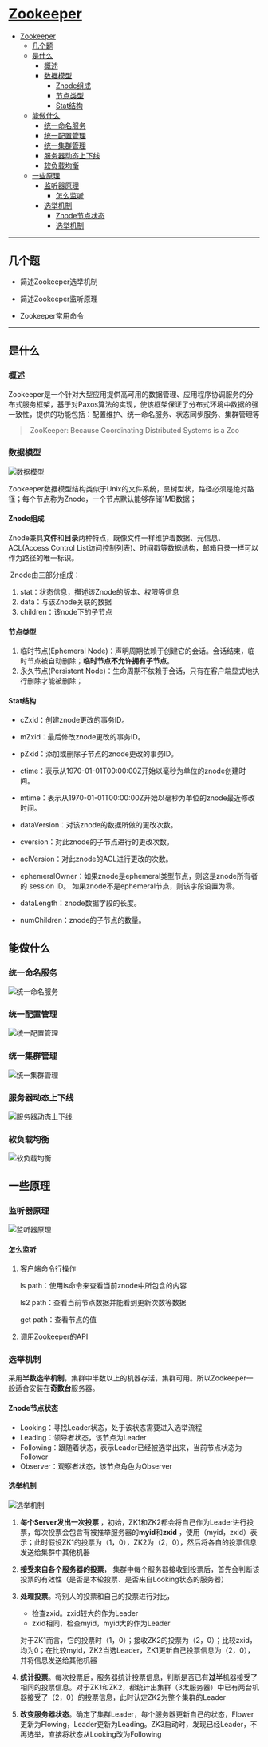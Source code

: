 # [Zookeeper](https://zookeeper.apache.org/)

<!-- TOC -->

- [Zookeeper](#zookeeper)
    - [几个题](#几个题)
    - [是什么](#是什么)
        - [概述](#概述)
        - [数据模型](#数据模型)
            - [Znode组成](#znode组成)
            - [节点类型](#节点类型)
            - [Stat结构](#stat结构)
    - [能做什么](#能做什么)
        - [统一命名服务](#统一命名服务)
        - [统一配置管理](#统一配置管理)
        - [统一集群管理](#统一集群管理)
        - [服务器动态上下线](#服务器动态上下线)
        - [软负载均衡](#软负载均衡)
    - [一些原理](#一些原理)
        - [监听器原理](#监听器原理)
            - [怎么监听](#怎么监听)
        - [选举机制](#选举机制)
            - [Znode节点状态](#znode节点状态)
            - [选举机制](#选举机制-1)

<!-- /TOC -->
---

## 几个题

- 简述Zookeeper选举机制

- 简述Zookeeper监听原理

- Zookeeper常用命令

-----

## 是什么

### 概述

​	Zookeeper是一个针对大型应用提供高可用的数据管理、应用程序协调服务的分布式服务框架，基于对Paxos算法的实现，使该框架保证了分布式环境中数据的强一致性，提供的功能包括：配置维护、统一命名服务、状态同步服务、集群管理等

> ​	ZooKeeper: Because Coordinating Distributed Systems is a Zoo

### 数据模型

![数据模型](https://github.com/Dang-h/BigData/blob/master/Zookeeper/assets/%E6%95%B0%E6%8D%AE%E6%A8%A1%E5%9E%8B.png)

​	Zookeeper数据模型结构类似于Unix的文件系统，呈树型状，路径必须是绝对路径；每个节点称为Znode，一个节点默认能够存储1MB数据；

#### Znode组成

​	Znode兼具**文件**和**目录**两种特点，既像文件一样维护着数据、元信息、ACL(Access Control List访问控制列表)、时间戳等数据结构，邮箱目录一样可以作为路径的唯一标识。

​	Znode由三部分组成：

1. stat：状态信息，描述该Znode的版本、权限等信息
2. data：与该Znode关联的数据
3. children：该node下的子节点

#### 节点类型

1. 临时节点(Ephemeral Node)：声明周期依赖于创建它的会话。会话结束，临时节点被自动删除；**临时节点不允许拥有子节点**。
2. 永久节点(Persistent Node)：生命周期不依赖于会话，只有在客户端显式地执行删除才能被删除；

#### Stat结构

- cZxid：创建znode更改的事务ID。

- mZxid：最后修改znode更改的事务ID。

- pZxid：添加或删除子节点的znode更改的事务ID。

- ctime：表示从1970-01-01T00:00:00Z开始以毫秒为单位的znode创建时间。

- mtime：表示从1970-01-01T00:00:00Z开始以毫秒为单位的znode最近修改时间。

- dataVersion：对该znode的数据所做的更改次数。

- cversion：对此znode的子节点进行的更改次数。

- aclVersion：对此znode的ACL进行更改的次数。

- ephemeralOwner：如果znode是ephemeral类型节点，则这是znode所有者的 session ID。 如果znode不是ephemeral节点，则该字段设置为零。

- dataLength：znode数据字段的长度。

- numChildren：znode的子节点的数量。

## 能做什么

### 统一命名服务

![统一命名服务](https://github.com/Dang-h/BigData/blob/master/Zookeeper/assets/%E7%BB%9F%E4%B8%80%E5%91%BD%E5%90%8D%E6%9C%8D%E5%8A%A1.png)

### 统一配置管理

![统一配置管理](https://github.com/Dang-h/BigData/blob/master/Zookeeper/assets/%E7%BB%9F%E4%B8%80%E9%85%8D%E7%BD%AE%E7%AE%A1%E7%90%86.png)

### 统一集群管理

![统一集群管理](https://github.com/Dang-h/BigData/blob/master/Zookeeper/assets/%E7%BB%9F%E4%B8%80%E9%9B%86%E7%BE%A4%E7%AE%A1%E7%90%86.png)

### 服务器动态上下线

![服务器动态上下线](https://github.com/Dang-h/BigData/blob/master/Zookeeper/assets/%E6%9C%8D%E5%8A%A1%E5%99%A8%E5%8A%A8%E6%80%81%E4%B8%8A%E4%B8%8B%E7%BA%BF.png)

### 软负载均衡

![软负载均衡](https://github.com/Dang-h/BigData/blob/master/Zookeeper/assets/%E8%BD%AF%E8%B4%9F%E8%BD%BD%E5%9D%87%E8%A1%A1.png)

## 一些原理

### 监听器原理

![监听器原理](https://github.com/Dang-h/BigData/blob/master/Zookeeper/assets/%E7%9B%91%E5%90%AC%E5%99%A8%E5%8E%9F%E7%90%86.png)

#### 怎么监听

1. 客户端命令行操作

   ls path：使用ls命令来查看当前znode中所包含的内容

   ls2 path：查看当前节点数据并能看到更新次数等数据

   get path：查看节点的值

2. 调用Zookeeper的API

### 选举机制

​	采用**半数选举机制**，集群中半数以上的机器存活，集群可用。所以Zookeeper一般适合安装在**奇数台**服务器。

#### Znode节点状态

- Looking：寻找Leader状态，处于该状态需要进入选举流程
- Leading：领导者状态，该节点为Leader
- Following：跟随着状态，表示Leader已经被选举出来，当前节点状态为Follower
- Observer：观察者状态，该节点角色为Observer

#### 选举机制

![选举机制](https://github.com/Dang-h/BigData/blob/master/Zookeeper/assets/%E9%80%89%E4%B8%BE%E6%9C%BA%E5%88%B6.png)

1. **每个Server发出一次投票** ，初始，ZK1和ZK2都会将自己作为Leader进行投票，每次投票会包含有被推举服务器的**myid**和**zxid** ，使用（myid，zxid）表示；此时假设ZK1的投票为（1，0），ZK2为（2，0），然后将各自的投票信息发送给集群中其他机器

2. **接受来自各个服务器的投票**， 集群中每个服务器接收到投票后，首先会判断该投票的有效性（是否是本轮投票、是否来自Looking状态的服务器）

3. **处理投票**。将别人的投票和自己的投票进行对比，

   - 检查zxid。zxid较大的作为Leader
   - zxid相同，检查myid，myid大的作为Leader

   对于ZK1而言，它的投票时（1，0）；接收ZK2的投票为（2，0）；比较zxid，均为0；在比较myid，ZK2当选Leader，ZK1更新自己投票信息为（2，0），并将信息发送给其他机器

4. **统计投票**。每次投票后，服务器统计投票信息，判断是否已有**过半**机器接受了相同的投票信息。对于ZK1和ZK2，都统计出集群（3太服务器）中已有两台机器接受了（2，0）的投票信息，此时认定ZK2为整个集群的Leader

5. **改变服务器状态**。确定了集群Leader，每个服务器更新自己的状态，Flower更新为Flowing，Leader更新为Leading。ZK3启动时，发现已经Leader，不再选举，直接将状态从Looking改为Following





